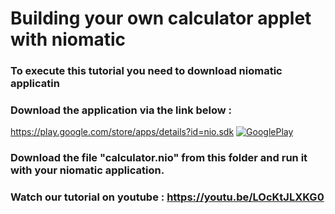 ﻿# Building your own calculator applet with niomatic


### To execute this tutorial you need to download niomatic applicatin
### Download the application via the link below :



https://play.google.com/store/apps/details?id=nio.sdk
[![GooglePlay](https://play.google.com/intl/en_us/badges/images/generic/en_badge_web_generic.png)](https://play.google.com/store/apps/details?id=nio.sdk&utm_source=Github&utm_campaign=example&pcampaignid=Github)

### Download the file "calculator.nio" from this folder and run it with your niomatic application.

### Watch our tutorial on youtube :   https://youtu.be/LOcKtJLXKG0
